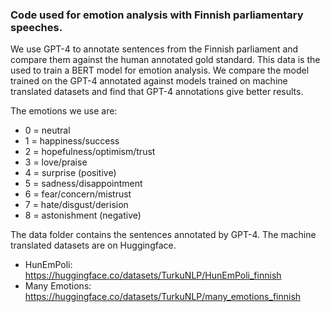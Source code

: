### Code used for emotion analysis with Finnish parliamentary speeches.

We use GPT-4 to annotate sentences from the Finnish parliament and compare them against the human annotated gold standard. This data is the used to train a BERT model for emotion analysis. We compare the model trained on the GPT-4 annotated against models trained on machine translated datasets and find that GPT-4 annotations give better results. <br>

The emotions we use are:
- 0 = neutral
- 1 = happiness/success
- 2 = hopefulness/optimism/trust
- 3 = love/praise
- 4 = surprise (positive)
- 5 = sadness/disappointment
- 6 = fear/concern/mistrust
- 7 = hate/disgust/derision
- 8 = astonishment (negative)

The data folder contains the sentences annotated by GPT-4. The machine translated datasets are on Huggingface. <br>
- HunEmPoli: https://huggingface.co/datasets/TurkuNLP/HunEmPoli_finnish
- Many Emotions: https://huggingface.co/datasets/TurkuNLP/many_emotions_finnish
